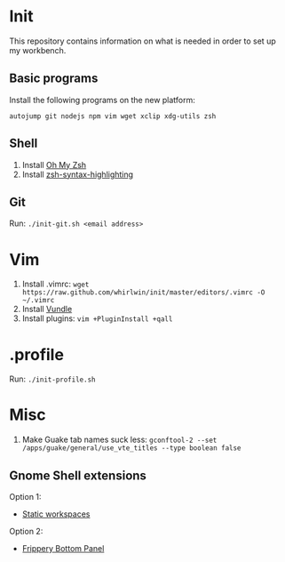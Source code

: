 # Init
This repository contains information on what is needed in order to set up my
workbench.

## Basic programs
Install the following programs on the new platform:

    autojump git nodejs npm vim wget xclip xdg-utils zsh

## Shell
1. Install [Oh My Zsh](https://github.com/robbyrussell/oh-my-zsh)
2. Install [zsh-syntax-highlighting](https://github.com/zsh-users/zsh-syntax-highlighting)

## Git
Run: `./init-git.sh <email address>`

# Vim
1. Install .vimrc: `wget https://raw.github.com/whirlwin/init/master/editors/.vimrc -O ~/.vimrc`
2. Install [Vundle](https://github.com/VundleVim/Vundle.vim)
3. Install plugins: `vim +PluginInstall +qall`

# .profile
Run: `./init-profile.sh`

# Misc
1. Make Guake tab names suck less: `gconftool-2 --set /apps/guake/general/use_vte_titles --type boolean false`

## Gnome Shell extensions
Option 1:
- [Static workspaces](https://extensions.gnome.org/extension/484/workspace-grid/)

Option 2:
- [Frippery Bottom Panel](https://extensions.gnome.org/extension/3/bottom-panel/)

